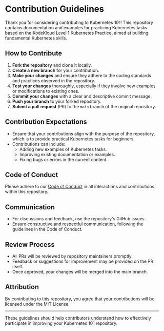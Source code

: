 
# Contribution Guidelines

Thank you for considering contributing to Kubernetes 101! This repository contains documentation and examples for practicing Kubernetes tasks based on the KodeKloud Level 1 Kubernetes Practice, aimed at building fundamental Kubernetes skills.

## How to Contribute

1. **Fork the repository** and clone it locally.
2. **Create a new branch** for your contribution.
3. **Make your changes** and ensure they adhere to the coding standards and practices observed in the repository.
4. **Test your changes** thoroughly, especially if they involve new examples or modifications to existing ones.
5. **Commit your changes** with a clear and descriptive commit message.
6. **Push your branch** to your forked repository.
7. **Submit a pull request** (PR) to the `main` branch of the original repository.

## Contribution Expectations

- Ensure that your contributions align with the purpose of the repository, which is to provide practical Kubernetes tasks for beginners.
- Contributions can include:
  - Adding new examples of Kubernetes tasks.
  - Improving existing documentation or examples.
  - Fixing bugs or errors in the current content.

## Code of Conduct

Please adhere to our [Code of Conduct](https://github.com/dinethsiriwardana/Kubernetes-101/blob/main/CODE_OF_CONDUCT.md) in all interactions and contributions within this repository.

## Communication

- For discussions and feedback, use the repository's GitHub issues.
- Ensure constructive and respectful communication, following the guidelines in the Code of Conduct.

## Review Process

- All PRs will be reviewed by repository maintainers promptly.
- Feedback or suggestions for improvement may be provided on the PR itself.
- Once approved, your changes will be merged into the main branch.

## Attribution

By contributing to this repository, you agree that your contributions will be licensed under the MIT License.

---

These guidelines should help contributors understand how to effectively participate in improving your Kubernetes 101 repository.
